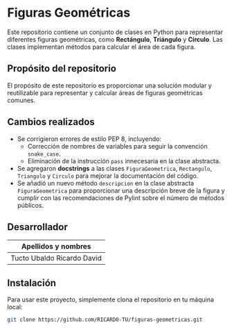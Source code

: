 # Figuras Geométricas

Este repositorio contiene un conjunto de clases en Python para representar diferentes figuras geométricas, como **Rectángulo**, **Triángulo** y **Círculo**. Las clases implementan métodos para calcular el área de cada figura.
## Propósito del repositorio

El propósito de este repositorio es proporcionar una solución modular y reutilizable para representar y calcular áreas de figuras geométricas comunes. 

## Cambios realizados

- Se corrigieron errores de estilo PEP 8, incluyendo:
  - Corrección de nombres de variables para seguir la convención `snake_case`.
  - Eliminación de la instrucción `pass` innecesaria en la clase abstracta.
- Se agregaron **docstrings** a las clases `FiguraGeometrica`, `Rectangulo`, `Triangulo` y `Circulo` para mejorar la documentación del código.
- Se añadió un nuevo método `descripcion` en la clase abstracta `FiguraGeometrica` para proporcionar una descripción breve de la figura y cumplir con las recomendaciones de Pylint sobre el número de métodos públicos.

## Desarrollador

| Apellidos y nombres           |
|-------------------------------|
| Tucto Ubaldo Ricardo David  |

## Instalación

Para usar este proyecto, simplemente clona el repositorio en tu máquina local:

```bash
git clone https://github.com/RICARD0-TU/figuras-geometricas.git
